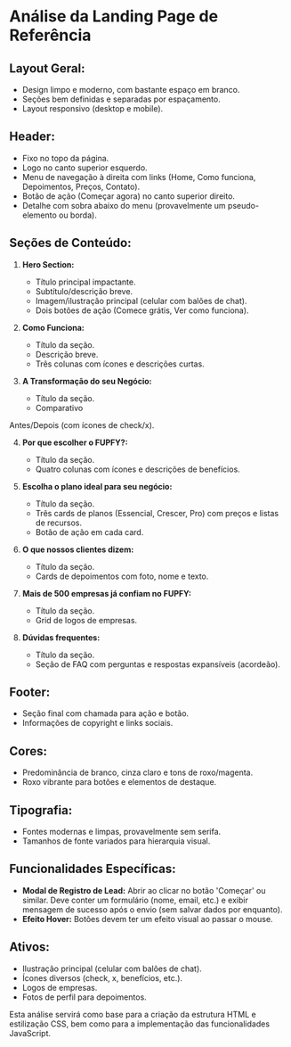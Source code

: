 # Análise da Landing Page de Referência

## Layout Geral:
- Design limpo e moderno, com bastante espaço em branco.
- Seções bem definidas e separadas por espaçamento.
- Layout responsivo (desktop e mobile).

## Header:
- Fixo no topo da página.
- Logo no canto superior esquerdo.
- Menu de navegação à direita com links (Home, Como funciona, Depoimentos, Preços, Contato).
- Botão de ação (Começar agora) no canto superior direito.
- Detalhe com sobra abaixo do menu (provavelmente um pseudo-elemento ou borda).

## Seções de Conteúdo:
1.  **Hero Section:**
    - Título principal impactante.
    - Subtítulo/descrição breve.
    - Imagem/ilustração principal (celular com balões de chat).
    - Dois botões de ação (Comece grátis, Ver como funciona).

2.  **Como Funciona:**
    - Título da seção.
    - Descrição breve.
    - Três colunas com ícones e descrições curtas.

3.  **A Transformação do seu Negócio:**
    - Título da seção.
    - Comparativo 


Antes/Depois (com ícones de check/x).

4.  **Por que escolher o FUPFY?:**
    - Título da seção.
    - Quatro colunas com ícones e descrições de benefícios.

5.  **Escolha o plano ideal para seu negócio:**
    - Título da seção.
    - Três cards de planos (Essencial, Crescer, Pro) com preços e listas de recursos.
    - Botão de ação em cada card.

6.  **O que nossos clientes dizem:**
    - Título da seção.
    - Cards de depoimentos com foto, nome e texto.

7.  **Mais de 500 empresas já confiam no FUPFY:**
    - Título da seção.
    - Grid de logos de empresas.

8.  **Dúvidas frequentes:**
    - Título da seção.
    - Seção de FAQ com perguntas e respostas expansíveis (acordeão).

## Footer:
- Seção final com chamada para ação e botão.
- Informações de copyright e links sociais.

## Cores:
- Predominância de branco, cinza claro e tons de roxo/magenta.
- Roxo vibrante para botões e elementos de destaque.

## Tipografia:
- Fontes modernas e limpas, provavelmente sem serifa.
- Tamanhos de fonte variados para hierarquia visual.

## Funcionalidades Específicas:
- **Modal de Registro de Lead:** Abrir ao clicar no botão 'Começar' ou similar. Deve conter um formulário (nome, email, etc.) e exibir mensagem de sucesso após o envio (sem salvar dados por enquanto).
- **Efeito Hover:** Botões devem ter um efeito visual ao passar o mouse.

## Ativos:
- Ilustração principal (celular com balões de chat).
- Ícones diversos (check, x, benefícios, etc.).
- Logos de empresas.
- Fotos de perfil para depoimentos.

Esta análise servirá como base para a criação da estrutura HTML e estilização CSS, bem como para a implementação das funcionalidades JavaScript.

